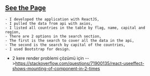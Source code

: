 ## [See the Page](https://countriesapp2022.netlify.app/)

    - I developed the application with ReactJS,
    - I pulled the data from api with axios,
    - I listed all countries in the table by flag, name, capital and region,
    - There are 2 options in the search section,
    - The first is the search to cover all the data in the api,
    - The second is the search by capital of the countries,
    - I used Bootstrap for design.

- 2 kere render problemi çözümü için -->https://stackoverflow.com/questions/71900135/react-useeffect-shows-mounting-of-component-in-2-times
